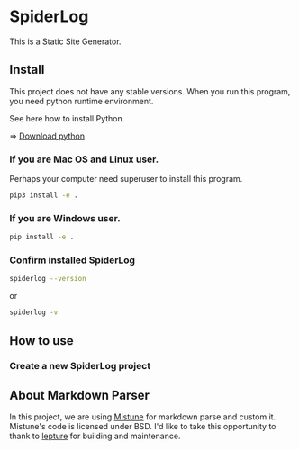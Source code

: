 # SpiderLog
This is a Static Site Generator.
## Install
This project does not have any stable versions.
When you run this program, you need python runtime environment.

See here how to install Python.

=> [Download python](https://www.python.org/downloads/)


### If you are Mac OS and Linux user.
Perhaps your computer need superuser to install this program.

```bash
pip3 install -e .
```

### If you are Windows user.

```bash
pip install -e .
```

### Confirm installed SpiderLog

``` bash
spiderlog --version
```

or 

``` bash
spiderlog -v
```

## How to use

### Create a new SpiderLog project

## About Markdown Parser
In this project, we are using [Mistune](https://github.com/lepture/mistune) for markdown parse and custom it.
Mistune's code is licensed under BSD.
I'd like to take this opportunity to thank to [lepture](https://github.com/lepture) for building and maintenance.